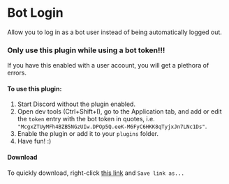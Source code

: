 # Bot Login
Allow you to log in as a bot user instead of being automatically logged out.

### Only use this plugin while using a bot token!!!
If you have this enabled with a user account, you will get a plethora of errors.

#### To use this plugin:
1. Start Discord without the plugin enabled.
2. Open dev tools (Ctrl+Shift+I), go to the Application tab, and add or edit the `token` entry with the bot token in quotes, i.e. `"McgxZTUyMFh4BZB5NGzUIw.DPOp5Q.eeK-M6FyC6HKK8qTyjxJn7LNc1Ds"`.
3. Enable the plugin or add it to your `plugins` folder.
4. Have fun! :)

#### Download
To quickly download, right-click [this link](https://github.com/joe27g/EnhancedDiscord-Plugins/raw/master/bot_login.js) and `Save link as...`
